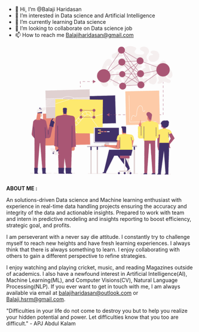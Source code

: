 - 👋 Hi, I’m @Balaji Haridasan  
- 👀 I’m interested in Data science and Artificial Intelligence 
- 🌱 I’m currently learning Data science
- 💞️ I’m looking to collaborate on Data science job
- 📫 How to reach me Balajiharidasan@gmail.com

<!---
BALAJIHARIDASAN/BALAJIHARIDASAN is a ✨ special ✨ repository because its `README.md` (this file) appears on your GitHub profile.
You can click the Preview link to take a look at your changes.
--->

![](https://github.com/BALAJIHARIDASAN/BALAJIHARIDASAN/blob/main/ds.gif)




**ABOUT ME :**


An solutions-driven Data science and Machine learning enthusiast with experience in real-time data handling projects ensuring the accuracy and integrity of the data and actionable insights. Prepared to work with team and intern in predictive modeling and insights reporting to boost efficiency, strategic goal, and profits.

 I am perseverant with a never say die attitude. I constantly try to challenge myself to reach new heights and have fresh learning experiences. I always think that there is always something to learn. I enjoy collaborating with others to gain a different perspective to refine strategies.

 I enjoy watching and playing cricket, music, and reading Magazines outside of academics. I also have a newfound interest in Artificial Intelligence(AI), Machine Learning(ML), and Computer Visions(CV), Natural Language Processing(NLP). If you ever want to get in touch with me, I am always available via email at balajiharidasan@outlook.com or Balaji.hsrm@gmail.com.

"Difficulties in your life do not come to destroy you but to help you realize your hidden potential and power. Let difficulties know that you too are difficult." - APJ Abdul Kalam
